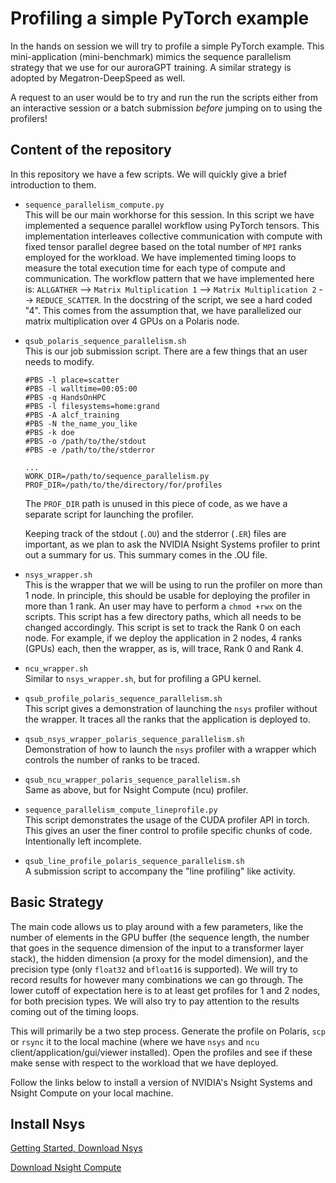 # Profiling a simple PyTorch example
In the hands on session we will try to profile a simple PyTorch example. This mini-application (mini-benchmark) mimics the sequence parallelism strategy that we use for our auroraGPT training. A similar strategy is adopted by Megatron-DeepSpeed as well. 

A request to an user would be to try and run the run the scripts either from an interactive session or a batch submission *before* jumping on to using the profilers! 

## Content of the repository 
In this repository we have a few scripts. We will quickly give a brief introduction to them.
- `sequence_parallelism_compute.py` \
    This will be our main workhorse for this session. In this script we have implemented a sequence parallel workflow using PyTorch tensors. This implementation interleaves collective communication with compute with fixed tensor parallel degree based on the total number of `MPI` ranks employed for the workload. We have implemented timing loops to measure the total execution time for each type of compute and communication. The workflow pattern that we have implemented here is:
    `ALLGATHER` --> `Matrix Multiplication 1` --> `Matrix Multiplication 2` --> `REDUCE_SCATTER`. In the docstring of the script, we see a hard coded "4". This comes from the assumption that, we have parallelized our matrix multiplication over 4 GPUs on a Polaris node.

- `qsub_polaris_sequence_parallelism.sh` \
    This is our job submission script. There are a few things that an user needs to modify.
    ```
    #PBS -l place=scatter
    #PBS -l walltime=00:05:00
    #PBS -q HandsOnHPC
    #PBS -l filesystems=home:grand
    #PBS -A alcf_training
    #PBS -N the_name_you_like
    #PBS -k doe
    #PBS -o /path/to/the/stdout
    #PBS -e /path/to/the/stderror

    ...
    WORK_DIR=/path/to/sequence_parallelism.py
    PROF_DIR=/path/to/the/directory/for/profiles
    ```
    The `PROF_DIR` path is unused in this piece of code, as we have a separate script for launching the profiler.

    Keeping track of the stdout (`.OU`) and the stderror (`.ER`) files are important, as we plan to ask the NVIDIA Nsight Systems profiler to print out a summary for us. This summary comes in the .OU file.
- `nsys_wrapper.sh` \
    This is the wrapper that we will be using to run the profiler on more than 1 node. In principle, this should be usable for deploying the profiler in more than 1 rank. An user may have to perform a `chmod +rwx` on the scripts. This script has a few directory paths, which all needs to be changed accordingly. This script is set to track the Rank 0 on each node. For example, if we deploy the application in 2 nodes, 4 ranks (GPUs) each, then the wrapper, as is, will trace, Rank 0 and Rank 4.
- `ncu_wrapper.sh` \
    Similar to `nsys_wrapper.sh`, but for profiling a GPU kernel.
- `qsub_profile_polaris_sequence_parallelism.sh` \
    This script gives a demonstration of launching the `nsys` profiler without the wrapper. It traces all the ranks that the application is deployed to.
- `qsub_nsys_wrapper_polaris_sequence_parallelism.sh` \
    Demonstration of how to launch the `nsys` profiler with a wrapper which controls the number of ranks to be traced.
- `qsub_ncu_wrapper_polaris_sequence_parallelism.sh` \
    Same as above, but for Nsight Compute (ncu) profiler.
- `sequence_parallelism_compute_lineprofile.py` \
    This script demonstrates the usage of the CUDA profiler API in torch. This gives an user the finer control to profile specific chunks of code. Intentionally left incomplete.
- `qsub_line_profile_polaris_sequence_parallelism.sh` \
    A submission script to accompany the "line profiling" like activity.

## Basic Strategy
The main code allows us to play around with a few parameters, like the number of elements in the GPU buffer (the sequence length, the number that goes in the sequence dimension of the input to a transformer layer stack), the hidden dimension (a proxy for the model dimension), and the precision type (only `float32` and `bfloat16` is supported). We will try to record results for however many combinations we can go through. The lower cutoff of expectation here is to at least get profiles for 1 and 2 nodes, for both precision types. We will also try to pay attention to the results coming out of the timing loops.

This will primarily be a two step process. Generate the profile on Polaris, `scp` or `rsync` it to the local machine (where we have `nsys` and `ncu` client/application/gui/viewer installed). Open the profiles and see if these make sense with respect to the workload that we have deployed.

Follow the links below to install a version of NVIDIA's Nsight Systems and Nsight Compute on your local machine.

## Install Nsys

[Getting Started, Download Nsys](https://developer.nvidia.com/nsight-systems/get-started)

[Download Nsight Compute](https://developer.nvidia.com/tools-overview/nsight-compute/get-started)
